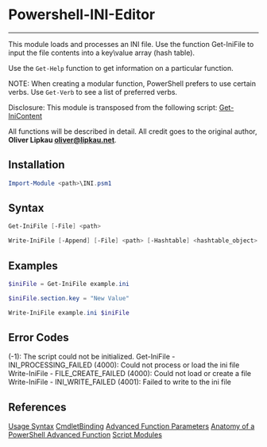 # Powershell-INI-Editor

---

This module loads and processes an INI file. Use the function Get-IniFile to input the file contents into a key\value array (hash table).

Use the `Get-Help` function to get information on a particular function.

NOTE: When creating a modular function, PowerShell prefers to use certain verbs. Use `Get-Verb` to see a list of preferred verbs.

Disclosure:
This module is transposed from the following script: [Get-IniContent](https://gallery.technet.microsoft.com/scriptcenter/ea40c1ef-c856-434b-b8fb-ebd7a76e8d91)

All functions will be described in detail. All credit goes to the original author, **Oliver Lipkau <oliver@lipkau.net>**.

## Installation

```powershell
Import-Module <path>\INI.psm1
```

## Syntax

```powershell
Get-IniFile [-File] <path>
```

```powershell
Write-IniFile [-Append] [-File] <path> [-Hashtable] <hashtable_object>
```

## Examples

```powershell
$iniFile = Get-IniFile example.ini

$iniFile.section.key = "New Value"

Write-IniFile example.ini $iniFile
```

## Error Codes

(-1): The script could not be initialized.
Get-IniFile - INI_PROCESSING_FAILED (4000): Could not process or load the ini file
Write-IniFile - FILE_CREATE_FAILED (4000): Could not load or create a file
Write-IniFile - INI_WRITE_FAILED (4001): Failed to write to the ini file

## References

[Usage Syntax](https://stackoverflow.com/questions/9725675/is-there-a-standard-format-for-command-line-shell-help-text)
[CmdletBinding](https://docs.microsoft.com/en-us/powershell/module/microsoft.powershell.core/about/about_functions_cmdletbindingattribute?view=powershell-6)
[Advanced Function Parameters](https://docs.microsoft.com/en-us/powershell/module/microsoft.powershell.core/about/about_functions_advanced_parameters?view=powershell-6)
[Anatomy of a PowerShell Advanced Function](https://www.petri.com/anatomy-powershell-advanced-function)
[Script Modules](https://stackoverflow.com/questions/27138483/how-can-i-re-use-import-script-code-in-powershell-scripts)
